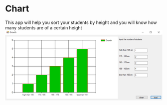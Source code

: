 # Chart
This app will help you sort your students by height and you will know how many students are of a certain height
![image](2019-09-15(7).png)
